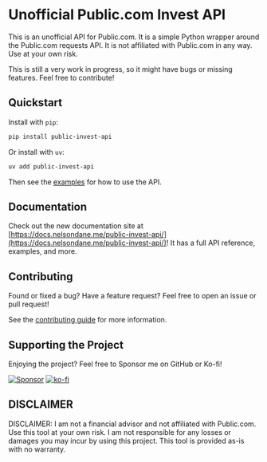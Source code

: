 # Unofficial Public.com Invest API

This is an unofficial API for Public.com. It is a simple Python wrapper around the Public.com requests API. It is not affiliated with Public.com in any way. Use at your own risk.

This is still a very work in progress, so it might have bugs or missing features. Feel free to contribute!

## Quickstart

Install with `pip`:
```bash
pip install public-invest-api
```

Or install with `uv`:
```bash
uv add public-invest-api
```

Then see the [examples](https://docs.nelsondane.me/public-invest-api/examples.html) for how to use the API.

## Documentation
Check out the new documentation site at [https://docs.nelsondane.me/public-invest-api/](https://docs.nelsondane.me/public-invest-api/)! It has a full API reference, examples, and more.

## Contributing
Found or fixed a bug? Have a feature request? Feel free to open an issue or pull request!

See the [contributing guide](https://docs.nelsondane.me/public-invest-api/contributing.html) for more information.

## Supporting the Project
Enjoying the project? Feel free to Sponsor me on GitHub or Ko-fi!

[![Sponsor](https://img.shields.io/badge/sponsor-30363D?style=for-the-badge&logo=GitHub-Sponsors&logoColor=#white)](https://github.com/sponsors/NelsonDane)
[![ko-fi](https://img.shields.io/badge/Ko--fi-F16061?style=for-the-badge&logo=ko-fi&logoColor=white
)](https://ko-fi.com/X8X6LFCI0)

## DISCLAIMER
DISCLAIMER: I am not a financial advisor and not affiliated with Public.com. Use this tool at your own risk. I am not responsible for any losses or damages you may incur by using this project. This tool is provided as-is with no warranty.
